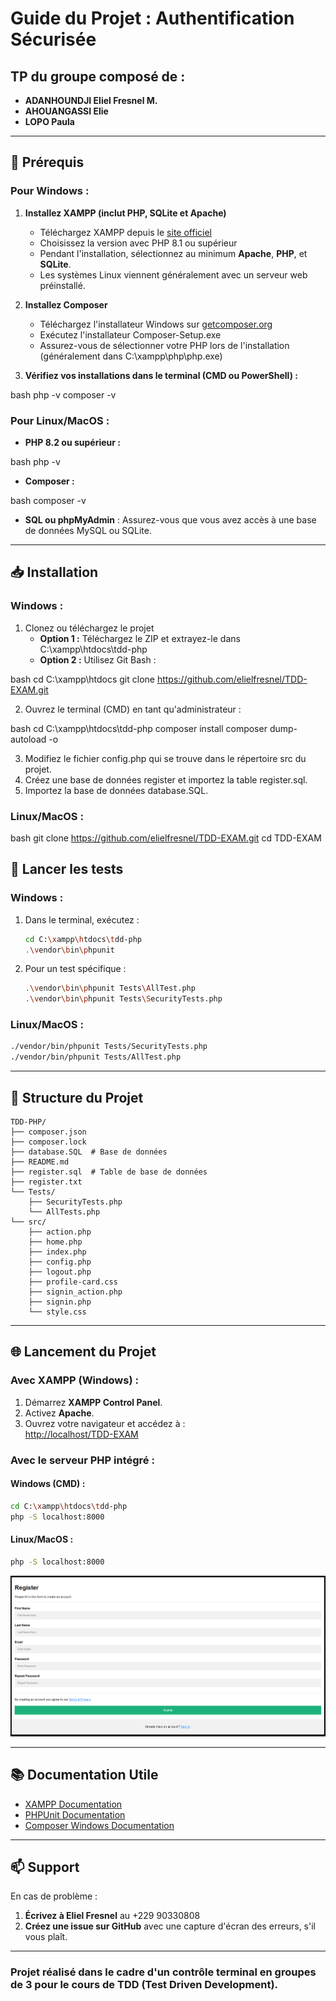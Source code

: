 # Guide du Projet : Authentification Sécurisée

## TP du groupe composé de :
- **ADANHOUNDJI Eliel Fresnel M.**
- **AHOUANGASSI Elie**
- **LOPO Paula**

---

## 🚀 Prérequis

### Pour Windows :
1. **Installez XAMPP (inclut PHP, SQLite et Apache)**
    - Téléchargez XAMPP depuis le [site officiel](https://www.apachefriends.org/index.html)
    - Choisissez la version avec PHP 8.1 ou supérieur
    - Pendant l'installation, sélectionnez au minimum **Apache**, **PHP**, et **SQLite**.
    - Les systèmes Linux viennent généralement avec un serveur web préinstallé.

2. **Installez Composer**
    - Téléchargez l'installateur Windows sur [getcomposer.org](https://getcomposer.org/download/)
    - Exécutez l'installateur Composer-Setup.exe
    - Assurez-vous de sélectionner votre PHP lors de l'installation (généralement dans C:\xampp\php\php.exe)

3. **Vérifiez vos installations dans le terminal (CMD ou PowerShell) :**
    

bash
    php -v
    composer -v



### Pour Linux/MacOS :
- **PHP 8.2 ou supérieur :**  
    

bash
    php -v


- **Composer :**
    

bash
    composer -v


- **SQL ou phpMyAdmin** : Assurez-vous que vous avez accès à une base de données MySQL ou SQLite.

---

## 📥 Installation

### Windows :
1. Clonez ou téléchargez le projet
    - **Option 1 :** Téléchargez le ZIP et extrayez-le dans C:\xampp\htdocs\tdd-php
    - **Option 2 :** Utilisez Git Bash :  
    

bash
    cd C:\xampp\htdocs
    git clone https://github.com/elielfresnel/TDD-EXAM.git


2. Ouvrez le terminal (CMD) en tant qu'administrateur :
    

bash
    cd C:\xampp\htdocs\tdd-php
    composer install
    composer dump-autoload -o


3. Modifiez le fichier config.php qui se trouve dans le répertoire src du projet.
4. Créez une base de données register et importez la table register.sql.
5. Importez la base de données database.SQL.

### Linux/MacOS :

bash
git clone https://github.com/elielfresnel/TDD-EXAM.git
cd TDD-EXAM

## 🚦 Lancer les tests

### Windows :
1. Dans le terminal, exécutez :
    ```bash
    cd C:\xampp\htdocs\tdd-php
    .\vendor\bin\phpunit
    ```
2. Pour un test spécifique :
    ```bash
    .\vendor\bin\phpunit Tests\AllTest.php
    .\vendor\bin\phpunit Tests\SecurityTests.php
    ```

### Linux/MacOS :
```bash
./vendor/bin/phpunit Tests/SecurityTests.php
./vendor/bin/phpunit Tests/AllTest.php
```

---

## 📝 Structure du Projet

```
TDD-PHP/
├── composer.json
├── composer.lock  
├── database.SQL  # Base de données           
├── README.md 
├── register.sql  # Table de base de données
├── register.txt  
└── Tests/
    ├── SecurityTests.php
    └── AllTests.php
└── src/
    ├── action.php
    ├── home.php
    ├── index.php
    ├── config.php
    ├── logout.php
    ├── profile-card.css
    ├── signin_action.php
    ├── signin.php
    └── style.css
```

---

## 🌐 Lancement du Projet

### Avec XAMPP (Windows) :
1. Démarrez **XAMPP Control Panel**.
2. Activez **Apache**.
3. Ouvrez votre navigateur et accédez à :  
    [http://localhost/TDD-EXAM](http://localhost/TDD-EXAM)

### Avec le serveur PHP intégré :
#### Windows (CMD) :
```bash
cd C:\xampp\htdocs\tdd-php
php -S localhost:8000
```

#### Linux/MacOS :
```bash
php -S localhost:8000
```

![Screenshot](./Screenshot_7.png)

---

## 📚 Documentation Utile
- [XAMPP Documentation](https://www.apachefriends.org/docs/)
- [PHPUnit Documentation](https://phpunit.de/)
- [Composer Windows Documentation](https://getcomposer.org/doc/00-intro.md)

---

## 📫 Support

En cas de problème :
1. **Écrivez à Eliel Fresnel** au +229 90330808
2. **Créez une issue sur GitHub** avec une capture d'écran des erreurs, s'il vous plaît.

---

### Projet réalisé dans le cadre d'un contrôle terminal en groupes de 3 pour le cours de **TDD (Test Driven Development)**.
